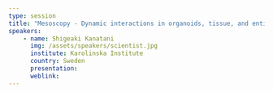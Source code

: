 ```yaml
---
type: session
title: "Mesoscopy - Dynamic interactions in organoids, tissue, and entire organism"
speakers:
    - name: Shigeaki Kanatani
      img: /assets/speakers/scientist.jpg
      institute: Karolinska Institute
      country: Sweden
      presentation:
      weblink:
---
```

